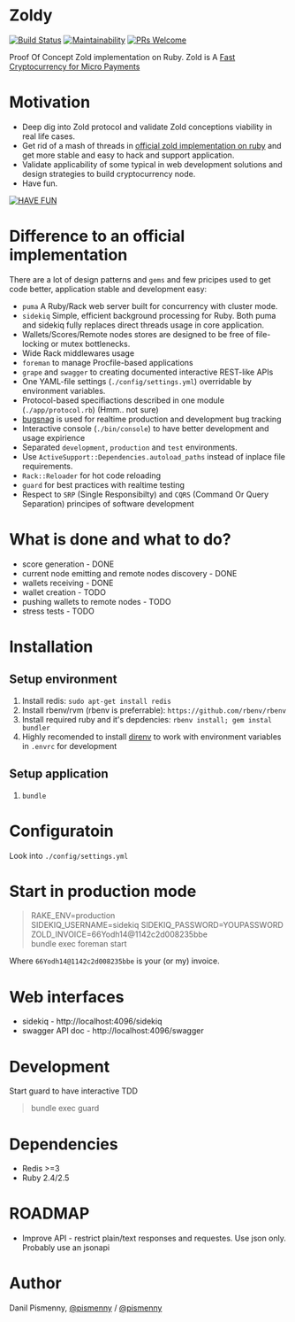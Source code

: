 # Zoldy

[![Build Status](https://travis-ci.org/dapi/zoldy.svg?branch=master)](https://travis-ci.org/dapi/zoldy)
[![Maintainability](https://api.codeclimate.com/v1/badges/73033467d89b385a9ac2/maintainability)](https://codeclimate.com/github/dapi/zoldy/maintainability)
[![PRs Welcome](https://img.shields.io/badge/PRs-welcome-brightgreen.svg?style=flat-square)](http://makeapullrequest.com)

Proof Of Concept Zold implementation on Ruby.
Zold is A [Fast Cryptocurrency for Micro Payments](https://papers.zold.io/wp.pdf)

# Motivation

* Deep dig into Zold protocol and validate Zold conceptions viability in real life cases.
* Get rid of a mash of threads in [official zold implementation on ruby](https://github.com/zold-io/zold) and get more stable and easy to hack and support application.
* Validate applicability of some typical in web development solutions and design strategies to build cryptocurrency node.
* Have fun.

[![HAVE
FUN](https://i.ytimg.com/vi/PIb6AZdTr-A/hqdefault.jpg?sqp=-oaymwEjCPYBEIoBSFryq4qpAxUIARUAAAAAGAElAADIQj0AgKJDeAE=&rs=AOn4CLD9Q0LmucQLrrJureSYqI-VBIKTnQ)](https://www.youtube.com/watch?v=PIb6AZdTr-A)

# Difference to an official implementation

There are a lot of design patterns and `gems` and few pricipes used to get code better, application stable and development easy:

* `puma` A Ruby/Rack web server built for concurrency with cluster mode.
* `sidekiq` Simple, efficient background processing for Ruby. Both puma and sidekiq fully replaces direct threads usage in core application.
* Wallets/Scores/Remote nodes stores are designed to be free of file-locking or mutex bottlenecks.
* Wide Rack middlewares usage
* `foreman` to manage Procfile-based applications
* `grape` and `swagger` to creating documented interactive REST-like APIs
* One YAML-file settings (`./config/settings.yml`) overridable by environment variables.
* Protocol-based specifiactions described in one module (`./app/protocol.rb`) (Hmm.. not sure)
* [bugsnag](https://www.bugsnag.com) is used for realtime production and development bug tracking
* Interactive console (`./bin/console`) to have better development and usage expirience
* Separated `development`, `production` and `test` environments.
* Use `ActiveSupport::Dependencies.autoload_paths` instead of inplace file requirements.
* `Rack::Reloader` for hot code reloading
* `guard` for best practices with realtime testing
* Respect to `SRP` (Single Responsibilty) and `CQRS` (Command Or Query Separation) principes of software development

# What is done and what to do?

* score generation - DONE
* current node emitting and remote nodes discovery - DONE
* wallets receiving - DONE
* wallet creation - TODO
* pushing wallets to remote nodes - TODO
* stress tests - TODO

# Installation

## Setup environment

1. Install redis: `sudo apt-get install redis`
2. Install rbenv/rvm (rbenv is preferrable): `https://github.com/rbenv/rbenv`
3. Install required ruby and it's depdencies: `rbenv install; gem instal bundler`
4. Highly recomended to install [direnv](https://direnv.net) to work with environment variables in `.envrc` for
   development

## Setup application

1. `bundle`

# Configuratoin

Look into `./config/settings.yml`

# Start in production mode

> RAKE_ENV=production \
> SIDEKIQ_USERNAME=sidekiq SIDEKIQ_PASSWORD=YOUPASSWORD \
> ZOLD_INVOICE=66Yodh14@1142c2d008235bbe \
> bundle exec foreman start

Where `66Yodh14@1142c2d008235bbe` is your (or my) invoice.

# Web interfaces

* sidekiq - http://localhost:4096/sidekiq
* swagger API doc - http://localhost:4096/swagger

# Development

Start guard to have interactive TDD

> bundle exec guard

# Dependencies

* Redis >=3
* Ruby 2.4/2.5

# ROADMAP

* Improve API - restrict plain/text responses and requestes. Use json only. Probably use an jsonapi

# Author

Danil Pismenny, [@pismenny](https://twitter.com/pismenny) / [@pismenny](http://t.me/pismenny)
